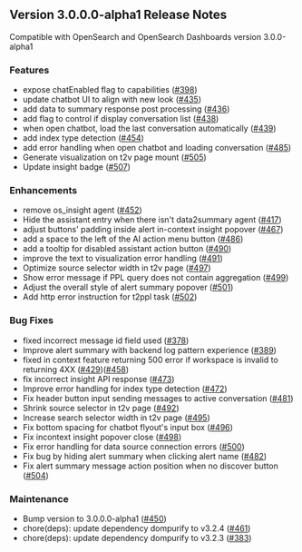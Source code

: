 ## Version 3.0.0.0-alpha1 Release Notes

Compatible with OpenSearch and OpenSearch Dashboards version 3.0.0-alpha1

### Features

- expose chatEnabled flag to capabilities ([#398](https://github.com/opensearch-project/dashboards-assistant/pull/398))
- update chatbot UI to align with new look ([#435](https://github.com/opensearch-project/dashboards-assistant/pull/435))
- add data to summary response post processing ([#436](https://github.com/opensearch-project/dashboards-assistant/pull/436))
- add flag to control if display conversation list ([#438](https://github.com/opensearch-project/dashboards-assistant/pull/438))
- when open chatbot, load the last conversation automatically ([#439](https://github.com/opensearch-project/dashboards-assistant/pull/439))
- add index type detection ([#454](https://github.com/opensearch-project/dashboards-assistant/pull/454))
- add error handling when open chatbot and loading conversation ([#485](https://github.com/opensearch-project/dashboards-assistant/pull/485))
- Generate visualization on t2v page mount ([#505](https://github.com/opensearch-project/dashboards-assistant/pull/505))
- Update insight badge ([#507](https://github.com/opensearch-project/dashboards-assistant/pull/507))


### Enhancements

- remove os_insight agent ([#452](https://github.com/opensearch-project/dashboards-assistant/pull/452))
- Hide the assistant entry when there isn't data2summary agent ([#417](https://github.com/opensearch-project/dashboards-assistant/pull/417))
- adjust buttons' padding inside alert in-context insight popover ([#467](https://github.com/opensearch-project/dashboards-assistant/pull/467))
- add a space to the left of the AI action menu button ([#486](https://github.com/opensearch-project/dashboards-assistant/pull/486))
- add a tooltip for disabled assistant action button ([#490](https://github.com/opensearch-project/dashboards-assistant/pull/490))
- improve the text to visualization error handling ([#491](https://github.com/opensearch-project/dashboards-assistant/pull/491))
- Optimize source selector width in t2v page ([#497](https://github.com/opensearch-project/dashboards-assistant/pull/497))
- Show error message if PPL query does not contain aggregation ([#499](https://github.com/opensearch-project/dashboards-assistant/pull/499))
- Adjust the overall style of alert summary popover ([#501](https://github.com/opensearch-project/dashboards-assistant/pull/501))
- Add http error instruction for t2ppl task ([#502](https://github.com/opensearch-project/dashboards-assistant/pull/502))


### Bug Fixes

- fixed incorrect message id field used ([#378](https://github.com/opensearch-project/dashboards-assistant/pull/378))
- Improve alert summary with backend log pattern experience ([#389](https://github.com/opensearch-project/dashboards-assistant/pull/389))
- fixed in context feature returning 500 error if workspace is invalid to returning 4XX ([#429](https://github.com/opensearch-project/dashboards-assistant/pull/429))([#458](https://github.com/opensearch-project/dashboards-assistant/pull/458))
- fix incorrect insight API response ([#473](https://github.com/opensearch-project/dashboards-assistant/pull/473/files))
- Improve error handling for index type detection ([#472](https://github.com/opensearch-project/dashboards-assistant/pull/472))
- Fix header button input sending messages to active conversation ([#481](https://github.com/opensearch-project/dashboards-assistant/pull/481))
- Shrink source selector in t2v page ([#492](https://github.com/opensearch-project/dashboards-assistant/pull/492))
- Increase search selector width in t2v page ([#495](https://github.com/opensearch-project/dashboards-assistant/pull/495))
- Fix bottom spacing for chatbot flyout's input box ([#496](https://github.com/opensearch-project/dashboards-assistant/pull/496))
- Fix incontext insight popover close ([#498](https://github.com/opensearch-project/dashboards-assistant/pull/498))
- Fix error handling for data source connection errors ([#500](https://github.com/opensearch-project/dashboards-assistant/pull/500))
- Fix bug by hiding alert summary when clicking alert name ([#482](https://github.com/opensearch-project/dashboards-assistant/pull/482))
- Fix alert summary message action position when no discover button ([#504](https://github.com/opensearch-project/dashboards-assistant/pull/504))

### Maintenance

- Bump version to 3.0.0.0-alpha1 ([#450](https://github.com/opensearch-project/dashboards-assistant/pull/450))
- chore(deps): update dependency dompurify to v3.2.4 ([#461](https://github.com/opensearch-project/dashboards-assistant/pull/461))
- chore(deps): update dependency dompurify to v3.2.3 ([#383](https://github.com/opensearch-project/dashboards-assistant/pull/383))
